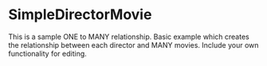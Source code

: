 # SimpleDirectorMovie
This is a sample ONE to MANY relationship. 
Basic example which creates the relationship between each director and MANY movies. 
Include your own functionality for editing. 
